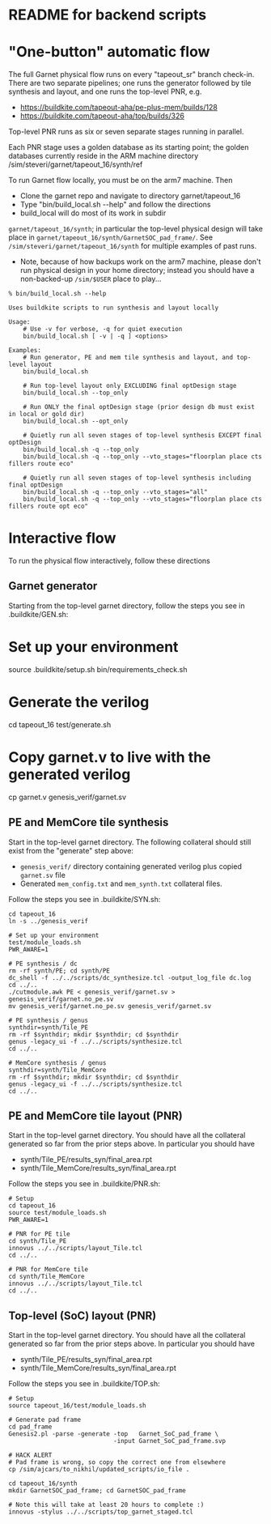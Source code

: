 # README for backend scripts

# "One-button" automatic flow

The full Garnet physical flow runs on every "tapeout_sr" branch
check-in. There are two separate pipelines; one runs the generator
followed by tile synthesis and layout, and one runs the top-level PNR, e.g.
* https://buildkite.com/tapeout-aha/pe-plus-mem/builds/128
* https://buildkite.com/tapeout-aha/top/builds/326

Top-level PNR runs as six or seven separate stages running in parallel. 

Each PNR stage uses a golden database as its starting point; the
golden databases currently reside in the ARM machine directory
/sim/steveri/garnet/tapeout_16/synth/ref

To run Garnet flow locally, you must be on the arm7 machine. Then

* Clone the garnet repo and navigate to directory garnet/tapeout_16
* Type "bin/build_local.sh --help" and follow the directions
* build_local will do most of its work in subdir

`garnet/tapeout_16/synth`; in particular the top-level physical design will take place in `garnet/tapeout_16/synth/GarnetSOC_pad_frame/`. See `/sim/steveri/garnet/tapeout_16/synth` for multiple examples of past runs.
* Note, because of how backups work on the arm7 machine, please don't run physical design in your home directory; instead you should have a non-backed-up `/sim/$USER` place to play...


```
% bin/build_local.sh --help

Uses buildkite scripts to run synthesis and layout locally

Usage:
    # Use -v for verbose, -q for quiet execution
    bin/build_local.sh [ -v | -q ] <options>

Examples:
    # Run generator, PE and mem tile synthesis and layout, and top-level layout
    bin/build_local.sh

    # Run top-level layout only EXCLUDING final optDesign stage
    bin/build_local.sh --top_only

    # Run ONLY the final optDesign stage (prior design db must exist in local or gold dir)
    bin/build_local.sh --opt_only

    # Quietly run all seven stages of top-level synthesis EXCEPT final optDesign
    bin/build_local.sh -q --top_only
    bin/build_local.sh -q --top_only --vto_stages="floorplan place cts fillers route eco"

    # Quietly run all seven stages of top-level synthesis including final optDesign
    bin/build_local.sh -q --top_only --vto_stages="all"
    bin/build_local.sh -q --top_only --vto_stages="floorplan place cts fillers route opt eco"
```


# Interactive flow

To run the physical flow interactively, follow these directions

## Garnet generator

Starting from the top-level garnet directory, follow the steps you see in .buildkite/GEN.sh:

  # Set up your environment
  source .buildkite/setup.sh
  bin/requirements_check.sh

  # Generate the verilog
  cd tapeout_16
  test/generate.sh

  # Copy garnet.v to live with the generated verilog
  cp garnet.v genesis_verif/garnet.sv


## PE and MemCore tile synthesis

Start in the top-level garnet directory. The following collateral should still exist from the "generate" step above:
* `genesis_verif/` directory containing generated verilog plus copied `garnet.sv` file
* Generated `mem_config.txt` and `mem_synth.txt` collateral files.

Follow the steps you see in .buildkite/SYN.sh:

    cd tapeout_16
    ln -s ../genesis_verif

    # Set up your environment
    test/module_loads.sh
    PWR_AWARE=1

    # PE synthesis / dc
    rm -rf synth/PE; cd synth/PE
    dc_shell -f ../../scripts/dc_synthesize.tcl -output_log_file dc.log
    cd ../..
    ./cutmodule.awk PE < genesis_verif/garnet.sv > genesis_verif/garnet.no_pe.sv
    mv genesis_verif/garnet.no_pe.sv genesis_verif/garnet.sv

    # PE synthesis / genus
    synthdir=synth/Tile_PE
    rm -rf $synthdir; mkdir $synthdir; cd $synthdir
    genus -legacy_ui -f ../../scripts/synthesize.tcl
    cd ../..    

    # MemCore synthesis / genus
    synthdir=synth/Tile_MemCore
    rm -rf $synthdir; mkdir $synthdir; cd $synthdir
    genus -legacy_ui -f ../../scripts/synthesize.tcl
    cd ../..    


## PE and MemCore tile layout (PNR)

Start in the top-level garnet directory. You should have all the collateral generated so far from the prior steps above. In particular you should have
* synth/Tile_PE/results_syn/final_area.rpt
* synth/Tile_MemCore/results_syn/final_area.rpt

Follow the steps you see in .buildkite/PNR.sh:

    # Setup
    cd tapeout_16
    source test/module_loads.sh
    PWR_AWARE=1

    # PNR for PE tile
    cd synth/Tile_PE
    innovus ../../scripts/layout_Tile.tcl
    cd ../..

    # PNR for MemCore tile
    cd synth/Tile_MemCore
    innovus ../../scripts/layout_Tile.tcl
    cd ../..


## Top-level (SoC) layout (PNR)

Start in the top-level garnet directory. You should have all the collateral generated so far from the prior steps above. In particular you should have
* synth/Tile_PE/results_syn/final_area.rpt
* synth/Tile_MemCore/results_syn/final_area.rpt

Follow the steps you see in .buildkite/TOP.sh:

    # Setup
    source tapeout_16/test/module_loads.sh

    # Generate pad frame
    cd pad_frame
    Genesis2.pl -parse -generate -top   Garnet_SoC_pad_frame \
                                 -input Garnet_SoC_pad_frame.svp

    # HACK ALERT
    # Pad frame is wrong, so copy the correct one from elsewhere
    cp /sim/ajcars/to_nikhil/updated_scripts/io_file .

    cd tapeout_16/synth
    mkdir GarnetSOC_pad_frame; cd GarnetSOC_pad_frame

    # Note this will take at least 20 hours to complete :)
    innovus -stylus ../../scripts/top_garnet_staged.tcl

